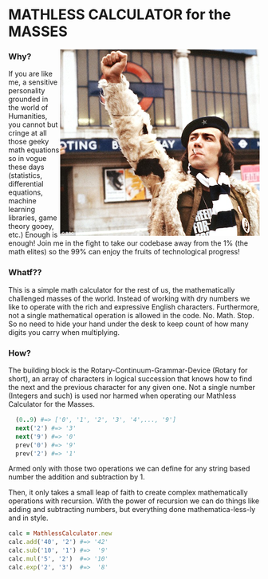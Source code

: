 MATHLESS CALCULATOR for the MASSES
==================================

<img src="./public/power_to_the_mathless.png" align="right"/>

### Why?

If you are like me, a sensitive personality grounded in the world of Humanities, you cannot but cringe at all those geeky math equations so in vogue these days (statistics, differential equations, machine learning libraries, game theory gooey, etc.) Enough is enough! Join me in the fight to take our codebase away from the 1% (the math elites) so the 99% can enjoy the fruits of technological progress!

### Whatf??

This is a simple math calculator for the rest of us, the mathematically challenged masses of the world. Instead of working with dry numbers we like to operate with the rich and expressive English characters. Furthermore, not a single mathematical operation is allowed in the code. No. Math. Stop. So no need to hide your hand under the desk to keep count of how many digits you carry when multiplying.

### How?

The building block is the Rotary-Continuum-Grammar-Device (Rotary for short), an array of characters in logical succession that knows how to find the next and the previous character for any given one. Not a single number (Integers and such) is used nor harmed when operating our Mathless Calculator for the Masses.

```ruby
  (0..9) #=> ['0', '1', '2', '3', '4',..., '9']
  next('2') #=> '3'
  next('9') #=> '0'
  prev('0') #=> '9'
  prev('2') #=> '1'
```

Armed only with those two operations we can define for any string based number the addition and subtraction by 1.

Then, it only takes a small leap of faith to create complex mathematically operations with recursion. With the power of recursion we can do things like adding and subtracting numbers, but everything done mathematica-less-ly and in style.

```ruby
calc = MathlessCalculator.new
calc.add('40', '2') #=> '42'
calc.sub('10', '1') #=>  '9'
calc.mul('5', '2')  #=> '10'
calc.exp('2', '3')  #=>  '8'
```

